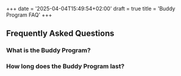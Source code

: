 +++
date = '2025-04-04T15:49:54+02:00'
draft = true
title = 'Buddy Program FAQ'
+++

## Frequently Asked Questions

### What is the Buddy Program?

### How long does the Buddy Program last?
